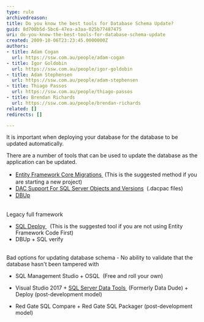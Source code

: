```yaml
---
type: rule
archivedreason: 
title: Do you know the best tools for Database Schema Update?
guid: 8d700b5d-5bc6-47ea-a3aa-025b77487475
uri: do-you-know-the-best-tools-for-database-schema-update
created: 2009-10-06T23:23:45.0000000Z
authors:
- title: Adam Cogan
  url: https://ssw.com.au/people/adam-cogan
- title: Igor Goldobin
  url: https://ssw.com.au/people/igor-goldobin
- title: Adam Stephensen
  url: https://ssw.com.au/people/adam-stephensen
- title: Thiago Passos
  url: https://ssw.com.au/people/thiago-passos
- title: Brendan Richards
  url: https://ssw.com.au/people/brendan-richards
related: []
redirects: []

---
```



<p class="ssw15-rteElement-P">It is important when deploying your database for the database to be updated automatically.<br></p><p class="ssw15-rteElement-P">There are a number of tools that can be used to update the database as the application can be updated.</p><ul><li><a href="https&#58;//docs.microsoft.com/en-us/ef/core/managing-schemas/migrations/" style="line-height&#58;21px;">Entity Framework Core Migrations </a>&#160;(This is the suggested method if you are starting a new project)</li><li><a href="https&#58;//technet.microsoft.com/en-us/library/ee210549%28v=sql.110%29.aspx" style="background-color&#58;initial;">DAC Support For SQL Server Objects and Versions</a><span style="background-color&#58;initial;">&#160;</span><span style="background-color&#58;initial;">&#160;(.dacpac files)</span></li><li><span style="line-height&#58;20px;background-color&#58;initial;"><span style="background-color&#58;initial;"></span></span><span style="line-height&#58;20px;background-color&#58;initial;"><a href="https&#58;//dbup.readthedocs.io/en/latest/">DBUp<span></span><span></span> </a></span></li></ul><div><br></div><div>Legacy full framework<br><ul><li>​<span></span><a href="http&#58;//sqldeploy.com/">SQL Deploy </a>&#160;&#160;(This is the suggested tool if you are not using Entity Framework&#160;Code First)<br></li><li>DBUp&#160;+ SQL verify<br></li></ul>​<br></div><div>Bad options for updating database schema - No ability to validate that the database hasn't been tampered with <br></div><ul><li><p class="ssw15-rteElement-P"><span style="background-color&#58;initial;">SQL Management </span><span style="background-color&#58;initial;">Studio + OSQL&#160; (Free and roll your own) </span></p></li><li><p class="ssw15-rteElement-P"><span style="background-color&#58;initial;"></span><span style="background-color&#58;initial;">Visual Studio 2017 +&#160;</span><a href="https&#58;//visualstudio.microsoft.com/vs/features/ssdt/" style="background-color&#58;initial;">SQL Server Data Tools </a><span style="background-color&#58;initial;"> &#160;(Formerly&#160;Data Dude) + Deploy&#160;(post-development model)</span></p></li><li><p class="ssw15-rteElement-P"><span style="background-color&#58;initial;">Red Gate SQL Compare + Red Gate SQL Packager (post-development model)</span></p></li></ul><span style="line-height&#58;21px;"><p></p></span>

<br><excerpt class='endintro'></excerpt><br>



